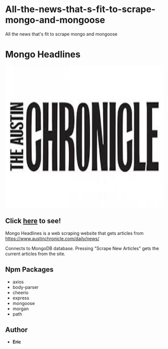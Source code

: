 # All-the-news-that-s-fit-to-scrape-mongo-and-mongoose
All the news that's fit to scrape mongo and mongoose


# Mongo Headlines

<img align="center" width="650" height="450"
     title="Mongo Scraper" src="/public/images/chronicle.jpeg">

## Click [here](https://headlines-ejp.herokuapp.com/) to see!


Mongo Headlines is a web scraping website that gets articles from https://www.austinchronicle.com/daily/news/

Connects to MongoDB database. 
Pressing "Scrape New Articles" gets the current articles from the site. 


## Npm Packages
* axios
* body-parser
* cheerio
* express
* mongoose
* morgan
* path



## Author

* **Eric**